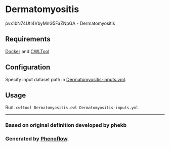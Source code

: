 # Dermatomyositis

pvx1bN74UtI4VbyMnG5FaZNpGA - Dermatomyositis

## Requirements

[Docker](https://docs.docker.com/install/) and [CWLTool](https://github.com/common-workflow-language/cwltool#install)

## Configuration

Specify input dataset path in [Dermatomyositis-inputs.yml](Dermatomyositis-inputs.yml).

## Usage

Run: `cwltool Dermatomyositis.cwl Dermatomyositis-inputs.yml`

***

### Based on original definition developed by phekb
### Generated by [Phenoflow](https://kclhi.org/phenoflow).

